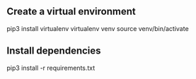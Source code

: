 ## Create a virtual environment
pip3 install virtualenv
virtualenv venv
source venv/bin/activate
## Install dependencies
pip3 install -r requirements.txt